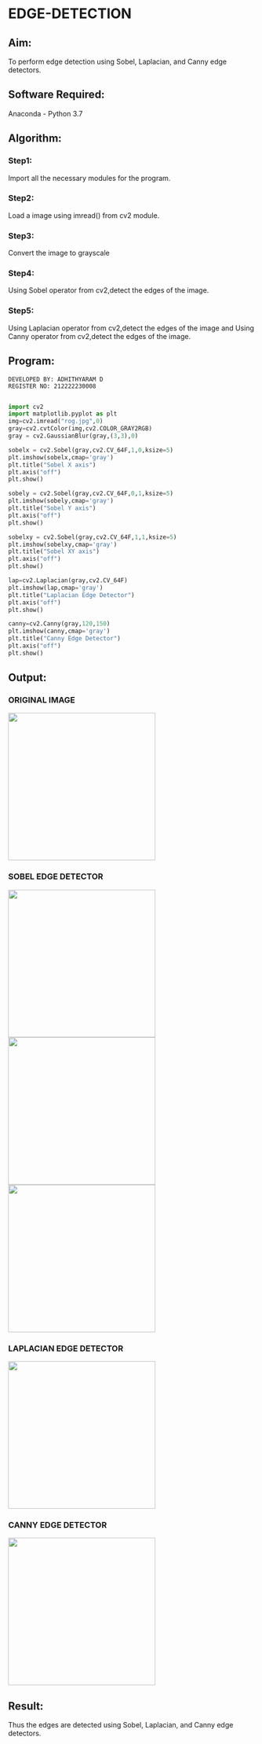 # EDGE-DETECTION
## Aim:
To perform edge detection using Sobel, Laplacian, and Canny edge detectors.

## Software Required:
Anaconda - Python 3.7

## Algorithm:
### Step1:
Import all the necessary modules for the program.

### Step2:
Load a image using imread() from cv2 module.

### Step3:
Convert the image to grayscale

### Step4:
Using Sobel operator from cv2,detect the edges of the image.

### Step5:
Using Laplacian operator from cv2,detect the edges of the image and Using Canny operator from cv2,detect the edges of the image.

## Program:
```
DEVELOPED BY: ADHITHYARAM D
REGISTER NO: 212222230008
```
```python

import cv2
import matplotlib.pyplot as plt
img=cv2.imread("rog.jpg",0)
gray=cv2.cvtColor(img,cv2.COLOR_GRAY2RGB)
gray = cv2.GaussianBlur(gray,(3,3),0)

sobelx = cv2.Sobel(gray,cv2.CV_64F,1,0,ksize=5)
plt.imshow(sobelx,cmap='gray')
plt.title("Sobel X axis")
plt.axis("off")
plt.show()

sobely = cv2.Sobel(gray,cv2.CV_64F,0,1,ksize=5)
plt.imshow(sobely,cmap='gray')
plt.title("Sobel Y axis")
plt.axis("off")
plt.show()

sobelxy = cv2.Sobel(gray,cv2.CV_64F,1,1,ksize=5)
plt.imshow(sobelxy,cmap='gray')
plt.title("Sobel XY axis")
plt.axis("off")
plt.show()

lap=cv2.Laplacian(gray,cv2.CV_64F)
plt.imshow(lap,cmap='gray')
plt.title("Laplacian Edge Detector")
plt.axis("off")
plt.show()

canny=cv2.Canny(gray,120,150)
plt.imshow(canny,cmap='gray')
plt.title("Canny Edge Detector")
plt.axis("off")
plt.show()
```
## Output:
### ORIGINAL IMAGE
<img src = "https://github.com/Adhithyaram29D/EDGE-DETECTION/assets/119393540/0d28f437-9584-49d6-8504-2f258f135969" width="300">

### SOBEL EDGE DETECTOR
<img src = "https://github.com/Adhithyaram29D/EDGE-DETECTION/assets/119393540/9a03103d-f185-4010-9ea5-567b5ef8fd74" width="300">

<img src = "https://github.com/Adhithyaram29D/EDGE-DETECTION/assets/119393540/8a552ce7-ccf8-429d-b3e4-20418d1c1861" width="300">

<img src = "https://github.com/Adhithyaram29D/EDGE-DETECTION/assets/119393540/9432d0fb-fe17-4758-bd36-d38cf3bb6f7c" width="300">

### LAPLACIAN EDGE DETECTOR
<img src = "https://github.com/Adhithyaram29D/EDGE-DETECTION/assets/119393540/abe166ea-76df-4e4a-a064-606e5cbdf57d" width="300">

### CANNY EDGE DETECTOR
<img src = "https://github.com/Adhithyaram29D/EDGE-DETECTION/assets/119393540/efc30c1b-7922-4122-84ff-02fea1c67152" width="300">

## Result:
Thus the edges are detected using Sobel, Laplacian, and Canny edge detectors.
